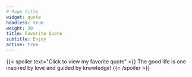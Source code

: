 ```yaml
---
# Page title
widget: quote
headless: true
weight: 30
title: Favorite Quote
subtitle: Enjoy
active: true
---
```

{{< spoiler text="Click to view my favorite quote" >}} The good life is one inspired by love and guided by knowledge! {{< /spoiler >}}

